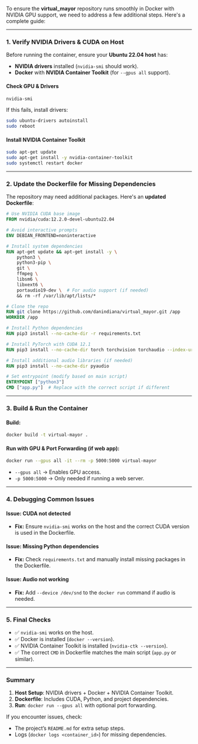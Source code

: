 To ensure the **virtual_mayor** repository runs smoothly in Docker with NVIDIA GPU support, we need to address a few additional steps. Here's a complete guide:

---

### **1. Verify NVIDIA Drivers & CUDA on Host**
Before running the container, ensure your **Ubuntu 22.04 host** has:
- **NVIDIA drivers** installed (`nvidia-smi` should work).
- **Docker** with **NVIDIA Container Toolkit** (for `--gpus all` support).

#### **Check GPU & Drivers**
```bash
nvidia-smi
```
If this fails, install drivers:
```bash
sudo ubuntu-drivers autoinstall
sudo reboot
```

#### **Install NVIDIA Container Toolkit**
```bash
sudo apt-get update
sudo apt-get install -y nvidia-container-toolkit
sudo systemctl restart docker
```

---

### **2. Update the Dockerfile for Missing Dependencies**
The repository may need additional packages. Here's an **updated Dockerfile**:

```dockerfile
# Use NVIDIA CUDA base image
FROM nvidia/cuda:12.2.0-devel-ubuntu22.04

# Avoid interactive prompts
ENV DEBIAN_FRONTEND=noninteractive

# Install system dependencies
RUN apt-get update && apt-get install -y \
    python3 \
    python3-pip \
    git \
    ffmpeg \
    libsm6 \
    libxext6 \
    portaudio19-dev \  # For audio support (if needed)
    && rm -rf /var/lib/apt/lists/*

# Clone the repo
RUN git clone https://github.com/danindiana/virtual_mayor.git /app
WORKDIR /app

# Install Python dependencies
RUN pip3 install --no-cache-dir -r requirements.txt

# Install PyTorch with CUDA 12.1
RUN pip3 install --no-cache-dir torch torchvision torchaudio --index-url https://download.pytorch.org/whl/cu121

# Install additional audio libraries (if needed)
RUN pip3 install --no-cache-dir pyaudio

# Set entrypoint (modify based on main script)
ENTRYPOINT ["python3"]
CMD ["app.py"]  # Replace with the correct script if different
```

---

### **3. Build & Run the Container**
#### **Build:**
```bash
docker build -t virtual-mayor .
```

#### **Run with GPU & Port Forwarding (if web app):**
```bash
docker run --gpus all -it --rm -p 5000:5000 virtual-mayor
```
- `--gpus all` → Enables GPU access.
- `-p 5000:5000` → Only needed if running a web server.

---

### **4. Debugging Common Issues**
#### **Issue: CUDA not detected**
- **Fix:** Ensure `nvidia-smi` works on the host and the correct CUDA version is used in the Dockerfile.

#### **Issue: Missing Python dependencies**
- **Fix:** Check `requirements.txt` and manually install missing packages in the Dockerfile.

#### **Issue: Audio not working**
- **Fix:** Add `--device /dev/snd` to the `docker run` command if audio is needed.

---

### **5. Final Checks**
- ✅ `nvidia-smi` works on the host.
- ✅ Docker is installed (`docker --version`).
- ✅ NVIDIA Container Toolkit is installed (`nvidia-ctk --version`).
- ✅ The correct `CMD` in Dockerfile matches the main script (`app.py` or similar).

---

### **Summary**
1. **Host Setup**: NVIDIA drivers + Docker + NVIDIA Container Toolkit.
2. **Dockerfile**: Includes CUDA, Python, and project dependencies.
3. **Run**: `docker run --gpus all` with optional port forwarding.

If you encounter issues, check:
- The project’s `README.md` for extra setup steps.
- Logs (`docker logs <container_id>`) for missing dependencies.
